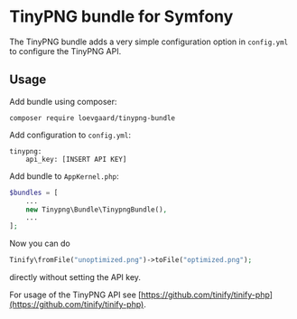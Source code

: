 # TinyPNG bundle for Symfony

The TinyPNG bundle adds a very simple configuration option in `config.yml` to configure the TinyPNG API.

## Usage

Add bundle using composer:

```
composer require loevgaard/tinypng-bundle
```

Add configuration to `config.yml`:

```
tinypng:
    api_key: [INSERT API KEY]
```

Add bundle to `AppKernel.php`:

```php
$bundles = [
    ...
    new Tinypng\Bundle\TinypngBundle(),
    ...
];
```

Now you can do

```php
Tinify\fromFile("unoptimized.png")->toFile("optimized.png");
```

directly without setting the API key.

For usage of the TinyPNG API see [https://github.com/tinify/tinify-php](https://github.com/tinify/tinify-php).
